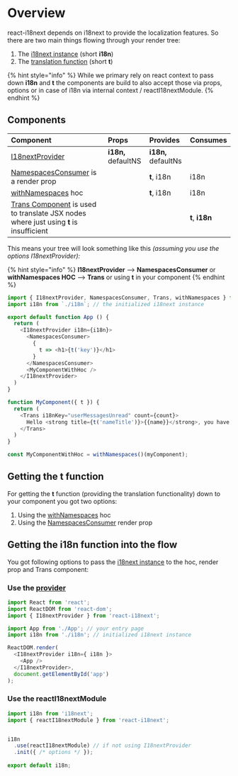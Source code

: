 # Overview

react-i18next depends on i18next to provide the localization features. So there are two main things flowing through your render tree:

1. The [i18next instance](i18next-instance.md) \(short **i18n**\)
2. The [translation function](https://www.i18next.com/overview/api#t) \(short **t**\)

{% hint style="info" %}
While we primary rely on react context to pass down **i18n** and **t** the components are build to also accept those via props, options or in case of i18n via internal context / reactI18nextModule.
{% endhint %}

## Components

| Component | Props | Provides | Consumes |
| :--- | :--- | :--- | :--- |
| [I18nextProvider](i18nextprovider.md) | **i18n,** defaultNS | **i18n,** defaultNs |  |
| [NamespacesConsumer](namespacesconsumer.md) is a render prop |  | **t**, i18n | i18n |
| [withNamespaces](withnamespaces.md) hoc |  | **t**, i18n | i18n |
| [Trans Component](trans-component.md) is used to translate JSX nodes where just using **t** is insufficient |  |  | **t**, **i18n** |

This means your tree will look something like this _\(assuming you use the options I18nextProvider\):_

{% hint style="info" %}
**I18nextProvider** --&gt; **NamespacesConsumer** or **withNamespaces HOC** --&gt; **Trans** or using **t** in your component
{% endhint %}

```javascript
import { I18nextProvider, NamespacesConsumer, Trans, withNamespaces } from 'react-i18next';
import i18n from `./i18n`; // the initialized i18next instance

export default function App () {
  return (
    <I18nextProvider i18n={i18n}>
      <NamespacesConsumer>
        {
          t => <h1>{t('key')}</h1>
        }
      </NamespacesConsumer>
      <MyComponentWithHoc />
    </I18nextProvider>
  )
}

function MyComponent({ t }) {
  return (
    <Trans i18nKey="userMessagesUnread" count={count}>
      Hello <strong title={t('nameTitle')}>{{name}}</strong>, you have {{count}} unread message. <Link to="/msgs">Go to messages</Link>.
    </Trans>
  )
}

const MyComponentWithHoc = withNamespaces()(myComponent);
```

## Getting the t function

For getting the **t** function \(providing the translation functionality\) down to your component you got two options:

1. Using the [withNamespaces](withnamespaces.md) hoc
2. Using the [NamespacesConsumer](namespacesconsumer.md) render prop

## Getting the i18n function into the flow

You got following options to pass the [i18next instance](i18next-instance.md) to the hoc, render prop and Trans component:

### Use the [provider](i18nextprovider.md)

```javascript
import React from 'react';
import ReactDOM from 'react-dom';
import { I18nextProvider } from 'react-i18next';

import App from './App'; // your entry page
import i18n from './i18n'; // initialized i18next instance

ReactDOM.render(
  <I18nextProvider i18n={ i18n }>
    <App />
  </I18nextProvider>,
  document.getElementById('app')
);
```

### Use the reactI18nextModule

```javascript
import i18n from 'i18next';
import { reactI18nextModule } from 'react-i18next';


i18n
  .use(reactI18nextModule) // if not using I18nextProvider
  .init({ /* options */ });
  
export default i18n;
```

